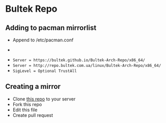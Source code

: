 # Bultek Repo

## Adding to pacman mirrorlist
  * Append to /etc/pacman.conf
  * ```[bultek]
  * ```Server = https://bultek.github.io/Bultek-Arch-Repo/x86_64/ ```
  * ```Server = http://repo.bultek.com.ua/linux/Bultek-Arch-Repo/x86_64/  ```
  * ```SigLevel = Optional TrustAll ```
## Creating a mirror
  * Clone [this repo](https://github.com/Bultek/Bultek-Arch-Repo) to your server
  * Fork this repo
  * Edit this file
  * Create pull request
